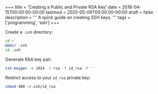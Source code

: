 +++
title = 'Creating a Public and Private RSA Key'
date = 2018-04-15T00:00:00-00:00
lastmod = 2025-05-09T00:00:00-00:00
draft = false
description = '''
A quick guide on creating SSH keys.
'''
tags = ['programming', 'ssh']
+++

Create a `.ssh` directory:

```bash
cd ~
mkdir .ssh
cd .ssh
```

Generate RSA key pair:

```bash
ssh-keygen -b 1024 -t rsa -f id_rsa -P ''
```

Restrict access to your `id_rsa` private key:

```bash
chmod 400 ~/.ssh/id_rsa
```
